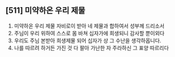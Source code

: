 ## [511] 미약하온 우리 제물

1) 미약하온 우리 제물 자비로이 받아 네 제물과 합하여서 성부께 드리소서  
2) 주님이 우리 위하여 스스로 몸 바쳐 십자가에 희생되니 감사할 뿐이외다  
3) 우리도 주님 본받아 희생제물 되어 십자가 상 그 수난을 생각하옵니다.  
4) 나를 따르려 하거든 가진 것 다 팔아 가난한 자 주라하신 그 표양 따르리다
